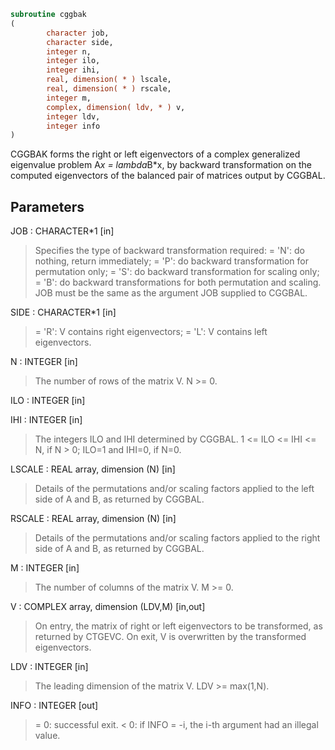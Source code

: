 ```fortran
subroutine cggbak
(
        character job,
        character side,
        integer n,
        integer ilo,
        integer ihi,
        real, dimension( * ) lscale,
        real, dimension( * ) rscale,
        integer m,
        complex, dimension( ldv, * ) v,
        integer ldv,
        integer info
)
```

CGGBAK forms the right or left eigenvectors of a complex generalized
eigenvalue problem A*x = lambda*B*x, by backward transformation on
the computed eigenvectors of the balanced pair of matrices output by
CGGBAL.

## Parameters
JOB : CHARACTER*1 [in]
> Specifies the type of backward transformation required:
> = 'N':  do nothing, return immediately;
> = 'P':  do backward transformation for permutation only;
> = 'S':  do backward transformation for scaling only;
> = 'B':  do backward transformations for both permutation and
> scaling.
> JOB must be the same as the argument JOB supplied to CGGBAL.

SIDE : CHARACTER*1 [in]
> = 'R':  V contains right eigenvectors;
> = 'L':  V contains left eigenvectors.

N : INTEGER [in]
> The number of rows of the matrix V.  N >= 0.

ILO : INTEGER [in]

IHI : INTEGER [in]
> The integers ILO and IHI determined by CGGBAL.
> 1 <= ILO <= IHI <= N, if N > 0; ILO=1 and IHI=0, if N=0.

LSCALE : REAL array, dimension (N) [in]
> Details of the permutations and/or scaling factors applied
> to the left side of A and B, as returned by CGGBAL.

RSCALE : REAL array, dimension (N) [in]
> Details of the permutations and/or scaling factors applied
> to the right side of A and B, as returned by CGGBAL.

M : INTEGER [in]
> The number of columns of the matrix V.  M >= 0.

V : COMPLEX array, dimension (LDV,M) [in,out]
> On entry, the matrix of right or left eigenvectors to be
> transformed, as returned by CTGEVC.
> On exit, V is overwritten by the transformed eigenvectors.

LDV : INTEGER [in]
> The leading dimension of the matrix V. LDV >= max(1,N).

INFO : INTEGER [out]
> = 0:  successful exit.
> < 0:  if INFO = -i, the i-th argument had an illegal value.
